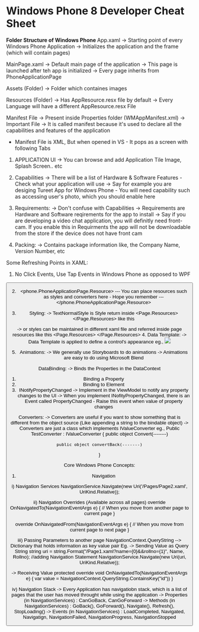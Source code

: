 # Windows Phone 8 Developer Cheat Sheet
<b>Folder Structure of Windows Phone </b>
App.xaml 
-> Starting point of every Windows Phone Application
-> Initializes the application and the frame (which will contain pages)

MainPage.xaml
-> Default main page of the application
-> This page is launched after teh app is initialized
-> Every page inherits from PhoneApplicationPage 

Assets (Folder)
-> Folder which containes images

Resources (Folder)
-> Has AppResource.resx file by default
-> Every Language will have a different AppResource.resx File

Manifest File
-> Present inside Properties folder (WMAppManifest.xml)
-> Important File
-> It is called manifest because it's used to declare all the capabilities and features of the application


* Manifest File is XML, But when opened in VS - It pops as a screen with following Tabs
1. APPLICATION UI
-> You can browse and add Application Tile Image, Splash Screen.. etc

2. Capabilities
-> There will be a list of Hardware & Software Features - Check what your application will use
-> Say for example you are desiging Tureet App for Windows Phone - You will need capability such as accessing user's photo, which you should enable here

3. Requirements:
-> Don't confuse with Capabilities
-> Requirements are Hardware and Software reqirements for the app to install
-> Say if you are developing a video chat application, you will definitly need front-cam. If you enable this in Requirments the app will not be downloadable from the store if the device does not have front cam

4. Packing:
-> Contains package information like, the Company Name, Version Number, etc

Some Refreshing Points in XAML:
1. No Click Events, Use Tap Events in Windows Phone as opposed to WPF
<Button Tap="OnButtonTapped" />

2. <phone.PhoneApplicationPage.Resource>  --- You can place resources such as styles and converters here - Hope you remember --- </phone.PhoneApplicationPage.Resource>

3. Styling:
	<TextBlock Style="{StaticResource TextNormalStyle}"/>
-> TextNormalStyle is Style return inside <Page.Resources></Page.Resources> like this
	<Style x:Key="TextNormalStyle" TargetType="TextBlock">
		<Setter Property="FontSize" Value="24" />
		<Setter Property="FontWeight" Value="Bold" />
	</Style>
-> or styles can be maintained in different xaml file and referred inside page resources like this
	<Page.Resources>
		<ResourceDictionary>
			<ResourceDictionary Source="Assets/Styles.xaml"/>
		</ResourceDictionary>
	</Page.Resources>
4. Data Template:
-> Data Template is applied to define a control's appearance
eg., 
<DataTemplate x:Key="CountryTemplate">
	<StackPanel Orientation="Vertical">
		<Image Src={Binding Path = ImageUrl}/>
		<TextBlock Text={Binding Path=CountryName}/>
	<StackPanel>
</DataTemplate>

<ListBox ItemTemplate = "{StaticResource CountryTemplate}"/>

5. Animations:
-> We generally use Storyboards to do animations
-> Animations are easy to do using Microsoft Blend

DataBinding:
-> Binds the Properties in the DataContext
1. Binding a Property
	<TextBox Text="{Binding Path=Name, Mode=TwoWay}" />
2. Binding to Element
	<TextBox x:Name="NewTextBox"/>
	<TextBlock Text="{Binding ElementName=NewTextBox, Path=Text}" />
3. INotifyPropertyChanged
-> Implement in the ViewModel to notify any property changes to the UI
-> When you implement INofityPropertyChanged, there is an Event called PropertyChanged - Raise this event when value of property changes

Converters:
-> Converters are useful if you want to show something that is different from the object source (Like appending a string to the bindable object)
-> Converters are just a class which implements IValueConverter
eg., 
Public TestConverter : IValueConverter
{
	public object Convert(--------)

	public object convertBack(-------)
}

Core Windows Phone Concepts:
1. Navigation

i) Navigation Services
NavigationService.Navigate(new Uri('/Pages/Page2.xaml', UriKind.Relative));

ii) Navigation Overrides (Available across all pages)
override OnNavigatedTo(NavigationEventArgs e) 
{
	// When you move from another page to current page
}

override OnNavigatedFrom(NavigationEventArgs e)
{
	// When you move from current page to next page
}

iii) Passing Parameters to another page
NavigationContext.QueryString --> Dictionary that holds information as key value pair
Eg.
-> Sending Value as Query String
	    string uri = string.Format("/Page1.xaml?name={0}&&rollno={1}", Name, Rollno);
            //adding Navigation Statement
            NavigationService.Navigate(new Uri(uri, UriKind.Relative));

-> Receiving Value
	protected override void OnNavigatedTo(NavigationEventArgs e)
	{
		var value = NavigationContext.QueryString.ContainsKey("id"))
	}

iv) Navigation Stack
-> Every Application has navigatiobn stack, which is a list of pages that the user has moved throught while using the application
-> Properties (in NavigationServices) : CanGoBack, CanGoForward
-> Methods (in NavigationServices) : GoBack(), GoForward(), Navigate(), Refresh(), StopLoading()
-> Events (in NavigationServices) : LoadCompleted, Navigated, Navigatign, NavigationFailed, NavigationProgress, NavigationStopped

